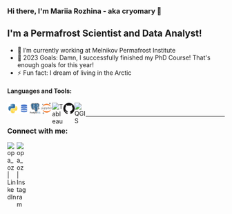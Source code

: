 ### Hi there, I'm Mariia Rozhina - aka cryomary 👋

## I'm a Permafrost Scientist and Data Analyst!

- 🔭 I’m currently working at Melnikov Permafrost Institute
- 🥅 2023 Goals: Damn, I successfully finished my PhD Course! That's enough goals for this year!
- ⚡ Fun fact: I dream of living in the Arctic

#### Languages and Tools:

<img align="left" alt="python" width="26px" src="https://raw.githubusercontent.com/devicons/devicon/master/icons/python/python-original.svg"/> 
<img align="left" alt="SQL" width="26px" src="https://raw.githubusercontent.com/github/explore/80688e429a7d4ef2fca1e82350fe8e3517d3494d/topics/sql/sql.png" />
<img align="left" alt="Postgresql" width="26px" src="https://github.com/devicons/devicon/blob/master/icons/postgresql/postgresql-original-wordmark.svg"/>
<img align="left" alt="Jupiter" width="26px" src="https://raw.githubusercontent.com/devicons/devicon/master/icons/jupyter/jupyter-original-wordmark.svg"/>
<img align="left" alt="Tableau" width="26px" src="https://www.svgrepo.com/show/354428/tableau-icon.svg"/>
<img align="left" alt="GitHub" width="26px" src="https://raw.githubusercontent.com/github/explore/78df643247d429f6cc873026c0622819ad797942/topics/github/github.png"/>
<img align="left" alt="QGIS" width="26px" src="https://avatars.githubusercontent.com/u/483444?s=200&v=4"/>

<br />

---

### Connect with me:
[<img align="left" alt="opa_oz | LinkedIn" width="22px" src="https://cdn.jsdelivr.net/npm/simple-icons@v3/icons/linkedin.svg" />][linkedin]
[<img align="left" alt="opa_oz | Instagram" width="22px" src="https://cdn.jsdelivr.net/npm/simple-icons@v3/icons/instagram.svg" />][instagram]


[linkedin]: https://www.linkedin.com/in/cryomary/
[instagram]: https://www.instagram.com/hrshjivem/
